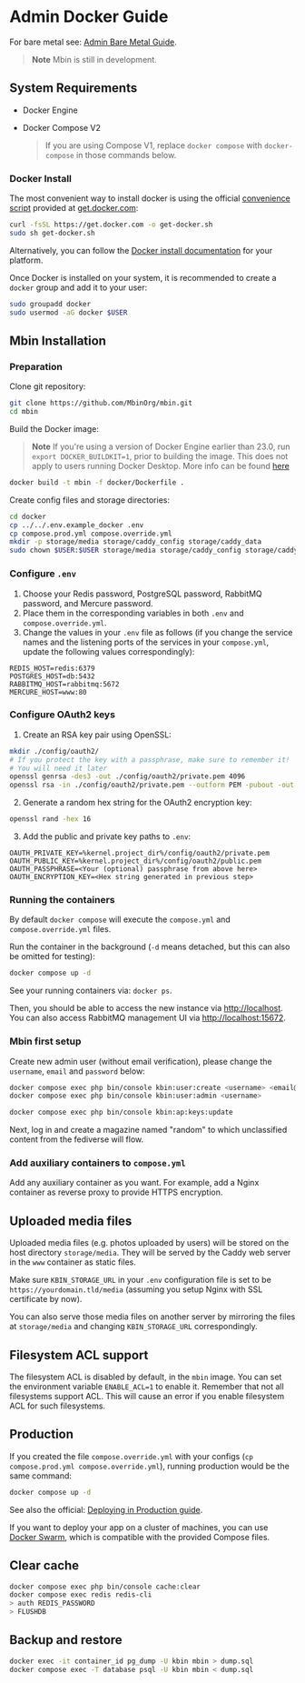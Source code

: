 # Admin Docker Guide

For bare metal see: [Admin Bare Metal Guide](./admin_guide.md).

> **Note**
> Mbin is still in development.

## System Requirements

- Docker Engine
- Docker Compose V2

  > If you are using Compose V1, replace `docker compose` with `docker-compose` in those commands below.

### Docker Install

The most convenient way to install docker is using the official [convenience script](https://github.com/docker/docs/blob/main/_includes/install-script.md)
provided at [get.docker.com](https://get.docker.com/):

```bash
curl -fsSL https://get.docker.com -o get-docker.sh
sudo sh get-docker.sh
```

Alternatively, you can follow the [Docker install documentation](https://docs.docker.com/engine/install/) for your platform.

Once Docker is installed on your system, it is recommended to create a `docker` group and add it to your user:

```bash
sudo groupadd docker
sudo usermod -aG docker $USER
```

## Mbin Installation

### Preparation

Clone git repository:

```bash
git clone https://github.com/MbinOrg/mbin.git
cd mbin
```

Build the Docker image:

> **Note**
> If you're using a version of Docker Engine earlier than 23.0, run `export DOCKER_BUILDKIT=1`, prior to building the image. This does not apply to users running Docker Desktop. More info can be found [here](https://docs.docker.com/build/buildkit/#getting-started)

```bash
docker build -t mbin -f docker/Dockerfile .
```

Create config files and storage directories:

```bash
cd docker
cp ../../.env.example_docker .env
cp compose.prod.yml compose.override.yml
mkdir -p storage/media storage/caddy_config storage/caddy_data
sudo chown $USER:$USER storage/media storage/caddy_config storage/caddy_data
```

### Configure `.env`

1. Choose your Redis password, PostgreSQL password, RabbitMQ password, and Mercure password.
2. Place them in the corresponding variables in both `.env` and `compose.override.yml`.
3. Change the values in your `.env` file as follows (if you change the service names and the listening ports of the services in your `compose.yml`, update the following values correspondingly):

```env
REDIS_HOST=redis:6379
POSTGRES_HOST=db:5432
RABBITMQ_HOST=rabbitmq:5672
MERCURE_HOST=www:80
```

### Configure OAuth2 keys

1. Create an RSA key pair using OpenSSL:

```bash
mkdir ./config/oauth2/
# If you protect the key with a passphrase, make sure to remember it!
# You will need it later
openssl genrsa -des3 -out ./config/oauth2/private.pem 4096
openssl rsa -in ./config/oauth2/private.pem --outform PEM -pubout -out ./config/oauth2/public.pem
```

2. Generate a random hex string for the OAuth2 encryption key:

```bash
openssl rand -hex 16
```

3. Add the public and private key paths to `.env`:

```env
OAUTH_PRIVATE_KEY=%kernel.project_dir%/config/oauth2/private.pem
OAUTH_PUBLIC_KEY=%kernel.project_dir%/config/oauth2/public.pem
OAUTH_PASSPHRASE=<Your (optional) passphrase from above here>
OAUTH_ENCRYPTION_KEY=<Hex string generated in previous step>
```

### Running the containers

By default `docker compose` will execute the `compose.yml` and `compose.override.yml` files.

Run the container in the background (`-d` means detached, but this can also be omitted for testing):

```bash
docker compose up -d
```

See your running containers via: `docker ps`.

Then, you should be able to access the new instance via [http://localhost](http://localhost).  
You can also access RabbitMQ management UI via [http://localhost:15672](http://localhost:15672).

### Mbin first setup

Create new admin user (without email verification), please change the `username`, `email` and `password` below:

```bash
docker compose exec php bin/console kbin:user:create <username> <email@example.com> <password>
docker compose exec php bin/console kbin:user:admin <username>
```

```bash
docker compose exec php bin/console kbin:ap:keys:update
```

Next, log in and create a magazine named "random" to which unclassified content from the fediverse will flow.

### Add auxiliary containers to `compose.yml`

Add any auxiliary container as you want. For example, add a Nginx container as reverse proxy to provide HTTPS encryption.

## Uploaded media files

Uploaded media files (e.g. photos uploaded by users) will be stored on the host directory `storage/media`. They will be served by the Caddy web server in the `www` container as static files.

Make sure `KBIN_STORAGE_URL` in your `.env` configuration file is set to be `https://yourdomain.tld/media` (assuming you setup Nginx with SSL certificate by now).

You can also serve those media files on another server by mirroring the files at `storage/media` and changing `KBIN_STORAGE_URL` correspondingly.

## Filesystem ACL support

The filesystem ACL is disabled by default, in the `mbin` image. You can set the environment variable `ENABLE_ACL=1` to enable it. Remember that not all filesystems support ACL. This will cause an error if you enable filesystem ACL for such filesystems.

## Production

If you created the file `compose.override.yml` with your configs (`cp compose.prod.yml compose.override.yml`), running production would be the same command:

```bash
docker compose up -d
```

See also the official: [Deploying in Production guide](https://github.com/dunglas/symfony-docker/blob/main/docs/production.md).

If you want to deploy your app on a cluster of machines, you can
use [Docker Swarm](https://docs.docker.com/engine/swarm/stack-deploy/), which is compatible with the provided Compose
files.

## Clear cache

```bash
docker compose exec php bin/console cache:clear
docker compose exec redis redis-cli
> auth REDIS_PASSWORD
> FLUSHDB
```

## Backup and restore

```bash
docker exec -it container_id pg_dump -U kbin mbin > dump.sql
docker compose exec -T database psql -U kbin mbin < dump.sql
```
